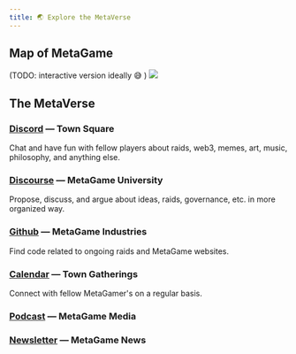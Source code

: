 ```yaml
---
title: 🌏 Explore the MetaVerse
---
```

## Map of MetaGame
(TODO: interactive version ideally 😅 )
![](https://forum.metagame.wtf/uploads/default/optimized/1X/8da3d26e1efc547264d89c2f320bbe5116b0df85_2_1072x1000.jpeg)

## The MetaVerse

### [Discord](https://discord.gg/VYZPBnx) — Town Square
Chat and have fun with fellow players about raids, web3, memes, art, music, philosophy, and anything else.

### [Discourse](https://forum.metagame.wtf/) — MetaGame University
Propose, discuss, and argue about ideas, raids, governance, etc. in more organized way.

### [Github](https://metafam.github.io/TheSource/timeline/@metagame/) — MetaGame Industries
Find code related to ongoing raids and MetaGame websites.

### [Calendar]() — Town Gatherings
Connect with fellow MetaGamer's on a regular basis.

### [Podcast]() — MetaGame Media

### [Newsletter]() — MetaGame News